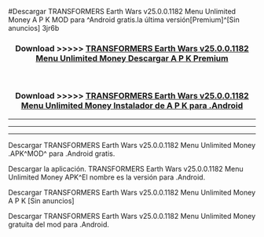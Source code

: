 #Descargar TRANSFORMERS Earth Wars v25.0.0.1182 Menu Unlimited Money  A P K MOD para ^Android gratis.la última versión[Premium]^[Sin anuncios] 3jr6b



<div align="center">
<h3>Download >>>>> <a href="https://es-web.web.app/?es= ${title}">TRANSFORMERS Earth Wars v25.0.0.1182 Menu Unlimited Money  Descargar A P K Premium</a></h3><br>

<h3>Download >>>>> <a href="https://es-web.web.app/?es= ${title}">TRANSFORMERS Earth Wars v25.0.0.1182 Menu Unlimited Money  Instalador de A P K para .Android</a></h3>
</div>


----------------------------------------------------------

----------------------------------------------------------

----------------------------------------------------------

Descargar TRANSFORMERS Earth Wars v25.0.0.1182 Menu Unlimited Money  .APK^MOD^ para .Android gratis.

Descargar la aplicación. TRANSFORMERS Earth Wars v25.0.0.1182 Menu Unlimited Money  APK^El nombre es la versión para .Android.

Descargar TRANSFORMERS Earth Wars v25.0.0.1182 Menu Unlimited Money  A P K [Sin anuncios]

Descargar TRANSFORMERS Earth Wars v25.0.0.1182 Menu Unlimited Money  gratuita del mod para .Android.
